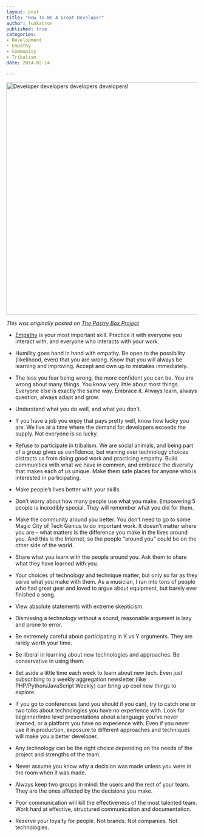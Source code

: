 ```yaml
---
layout: post
title: "How To Be A Great Developer"
author: funkatron
published: true
categories:
- Development
- Empathy
- Community
- Tribalism
date: 2014-02-14

---
```


<a href="http://www.flickr.com/photos/rooreynolds/8294378113/" title="Developer developers developers developers! by Roo Reynolds, on Flickr"><img src="https://farm9.staticflickr.com/8351/8294378113_7707143436_o.jpg" width="612" height="612" alt="Developer developers developers developers!"></a>

*This was originally posted on [The Pastry Box Project](http://j.mp/greatdev)*

*   [Empathy](http://j.mp/17srEMR) is your most important skill. Practice it with everyone you interact with, and everyone who interacts with your work.

*   Humility goes hand in hand with empathy. Be open to the possibility (likelihood, even) that you are wrong. Know that you will always be learning and improving. Accept and own up to mistakes immediately.

*   The less you fear being wrong, the more confident you can be. You are wrong about many things. You know very little about most things. Everyone else is exactly the same way. Embrace it. Always learn, always question, always adapt and grow.

*   Understand what you do well, and what you don’t.

*   If you have a job you enjoy that pays pretty well, know how lucky you are. We live at a time where the demand for developers exceeds the supply. Not everyone is so lucky.

*   Refuse to participate in tribalism. We are social animals, and being part of a group gives us confidence, but warring over technology choices distracts us from doing good work and practicing empathy. Build communities with what we have in common, and embrace the diversity that makes each of us unique. Make them safe places for anyone who is interested in participating.

*   Make people’s lives better with your skills.

*   Don’t worry about how many people use what you make. Empowering 5 people is incredibly special. They will remember what you did for them.

*   Make the community around you better. You don’t need to go to some Magic City of Tech Genius to do important work. It doesn’t matter where you are – what matters is the difference you make in the lives around you. And this is the Internet, so the people “around you” could be on the other side of the world.

*   Share what you learn with the people around you. Ask them to share what they have learned with you.

*   Your choices of technology and technique matter, but only so far as they serve what you make with them. As a musician, I ran into tons of people who had great gear and loved to argue about equipment, but barely ever finished a song.

*   View absolute statements with extreme skepticism.

*   Dismissing a technology without a sound, reasonable argument is lazy and prone to error.

*   Be extremely careful about participating in X vs Y arguments. They are rarely worth your time.

*   Be liberal in learning about new technologies and approaches. Be conservative in using them.

*   Set aside a little time each week to learn about new tech. Even just subscribing to a weekly aggregation newsletter (like PHP/Python/JavaScript Weekly) can bring up cool new things to explore.

*   If you go to conferences (and you should if you can), try to catch one or two talks about technologies you have no experience with. Look for beginner/intro level presentations about a language you’ve never learned, or a platform you have no experience with. Even if you never use it in production, exposure to different approaches and techniques will make you a better developer.

*   Any technology can be the right choice depending on the needs of the project and strengths of the team.

*   Never assume you know why a decision was made unless you were in the room when it was made.

*   Always keep two groups in mind: the users and the rest of your team. They are the ones affected by the decisions you make.

*   Poor communication will kill the effectiveness of the most talented team. Work hard at effective, structured communication and documentation.

*   Reserve your loyalty for people. Not brands. Not companies. Not technologies.

